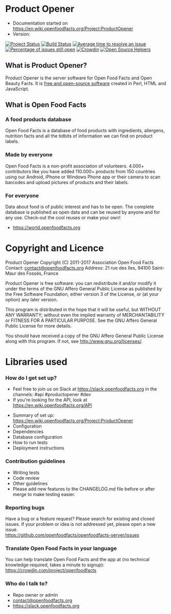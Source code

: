 # Product Opener #

* Documentation started on <https://en.wiki.openfoodfacts.org/Project:ProductOpener>
* Version: 

[![Project Status](http://opensource.box.com/badges/active.svg)](http://opensource.box.com/badges)
[![Build Status](https://travis-ci.org/openfoodfacts/openfoodfacts-server.svg?branch=master)](https://travis-ci.org/openfoodfacts/openfoodfacts-server)
[![Average time to resolve an issue](https://isitmaintained.com/badge/resolution/openfoodfacts/openfoodfacts-server.svg)](https://isitmaintained.com/project/openfoodfacts/openfoodfacts-server "Average time to resolve an issue")
[![Percentage of issues still open](https://isitmaintained.com/badge/open/openfoodfacts/openfoodfacts-server.svg)](https://isitmaintained.com/project/openfoodfacts/openfoodfacts-server "Percentage of issues still open")
[![Crowdin](https://d322cqt584bo4o.cloudfront.net/openfoodfacts/localized.svg)](https://crowdin.com/project/openfoodfacts)
[![Open Source Helpers](https://www.codetriage.com/openfoodfacts/openfoodfacts-server/badges/users.svg)](https://www.codetriage.com/openfoodfacts/openfoodfacts-server)

## What is Product Opener?

Product Opener is the server software for Open Food Facts and Open Beauty Facts. It is [free and open-source software](https://en.wikipedia.org/wiki/Free_and_open-source_software) created in Perl, HTML and JavaScript.

## What is Open Food Facts ##

### A food products database

Open Food Facts is a database of food products with ingredients, allergens, nutrition facts and all the tidbits of information we can find on product labels.

### Made by everyone

Open Food Facts is a non-profit association of volunteers.
4.000+ contributors like you have added 110.000+ products from 150 countries using our Android, iPhone or Windows Phone app or their camera to scan barcodes and upload pictures of products and their labels.

### For everyone

Data about food is of public interest and has to be open. The complete database is published as open data and can be reused by anyone and for any use. Check-out the cool reuses or make your own!
- <https://world.openfoodfacts.org>

# Copyright and Licence #

Product Opener
Copyright (C) 2011-2017 Association Open Food Facts
Contact: contact@openfoodfacts.org
Address: 21 rue des Iles, 94100 Saint-Maur des Fossés, France

Product Opener is free software: you can redistribute it and/or modify
it under the terms of the GNU Affero General Public License as
published by the Free Software Foundation, either version 3 of the
License, or (at your option) any later version.

This program is distributed in the hope that it will be useful,
but WITHOUT ANY WARRANTY; without even the implied warranty of
MERCHANTABILITY or FITNESS FOR A PARTICULAR PURPOSE.  See the
GNU Affero General Public License for more details.

You should have received a copy of the GNU Affero General Public License
along with this program.  If not, see <http://www.gnu.org/licenses/>.

# Libraries used #

### How do I get set up? ###

- Feel free to join us on Slack at https://slack.openfoodfacts.org in the channels: #api #productopener #dev
- If you're looking for the API, look at https://en.wiki.openfoodfacts.org/API

* Summary of set up: https://en.wiki.openfoodfacts.org/Project:ProductOpener
* Configuration 
* Dependencies
* Database configuration
* How to run tests
* Deployment instructions

### Contribution guidelines ###

* Writing tests
* Code review
* Other guidelines
* Please add new features to the CHANGELOG.md file before or after merge to make testing easier.

### Reporting bugs ###

Have a bug or a feature request? Please search for existing and closed issues. If your problem or idea is not addressed yet, please open a new issue.<br>
https://github.com/openfoodfacts/openfoodfacts-server/issues

### Translate Open Food Facts in your language

You can help translate Open Food Facts and the app at (no technical knowledge required, takes a minute to signup): <br>
https://crowdin.com/project/openfoodfacts

### Who do I talk to? ###

* Repo owner or admin
* contact@openfoodfacts.org
* https://slack.openfoodfacts.org
